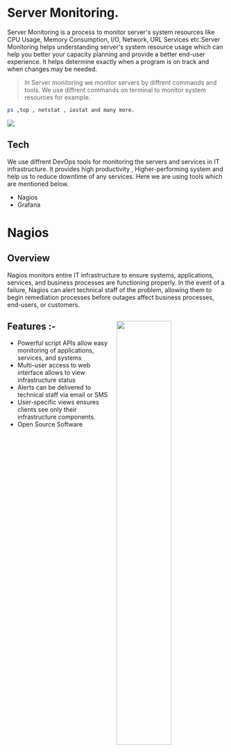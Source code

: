# Server Monitoring.
Server Monitoring is a process to monitor server's system resources like CPU Usage, Memory Consumption, I/O, Network, URL Services etc.Server Monitoring helps understanding server's system resource usage which can help you better your capacity planning and provide a better end-user experience. It helps determine exactly when a program is on track and when changes may be needed.

> In Server monitoring we monitor servers by diffrent commands and tools.
> We use diffrent commands on terminal to monitor system resources for example.
```sh
ps ,top , netstat , iostat and many more.
```
<img src="https://github.com/adsingh007/nagios-overview.md/blob/main/top.png" > <br/>


## Tech
We use diffrent DevOps tools for monitoring the servers and services in IT infrastructure. It provides high productivity , Higher-performing system and help us to reduce downtime of any services. 
Here we are using tools which are mentioned below.
- Nagios 
- Grafana


# Nagios
## Overview

Nagios monitors  entire IT infrastructure to ensure systems, applications, services, and business processes are functioning properly. In the event of a failure, Nagios can alert technical staff of the problem, allowing them to begin remediation processes before outages affect business processes, end-users, or customers.
## Features :-  <img src="https://github.com/adsingh007/nagios-overview.md/blob/main/nagios.png" align="right" width="50%">
- Powerful script APIs allow easy monitoring of applications, services, and systems
- Multi-user access to web interface allows to view infrastructure status
- Alerts can be delivered to technical staff via email or SMS
- User-specific views ensures clients see only their infrastructure components.
- Open Source Software
